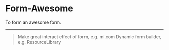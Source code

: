 # Form-Awesome
To form an awesome form.

-----
> Make great interact effect of form, e.g. mi.com
> Dynamic form builder, e.g. ResourceLibrary
